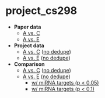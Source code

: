 # project_cs298

- **Paper data**
  - [A vs. C](https://cyouh95.github.io/project_cs298/analysis_report_paper_A_vs_C.html)
  - [A vs. E](https://cyouh95.github.io/project_cs298/analysis_report_paper_A_vs_E.html)
- **Project data**
  - [A vs. C](https://cyouh95.github.io/project_cs298/analysis_report_project_A_vs_C.html) ([no dedupe](https://cyouh95.github.io/project_cs298/analysis_report_project_A_vs_C_nodedupe.html))
  - [A vs. E](https://cyouh95.github.io/project_cs298/analysis_report_project_A_vs_E.html) ([no dedupe](https://cyouh95.github.io/project_cs298/analysis_report_project_A_vs_E_nodedupe.html))
- **Comparison**
  - [A vs. C](https://cyouh95.github.io/project_cs298/comparison_report_A_vs_C.html) ([no dedupe](https://cyouh95.github.io/project_cs298/comparison_report_A_vs_C_nodedupe.html))
  - [A vs. E](https://cyouh95.github.io/project_cs298/comparison_report_A_vs_E.html) ([no dedupe](https://cyouh95.github.io/project_cs298/comparison_report_A_vs_E_nodedupe.html))
    - [w/ miRNA targets (p < 0.05)](https://cyouh95.github.io/project_cs298/comparison_report_A_vs_E_0.05.html)
    - [w/ miRNA targets (p < 0.1)](https://cyouh95.github.io/project_cs298/comparison_report_A_vs_E_0.1.html)